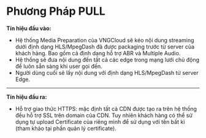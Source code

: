 # Phương Pháp PULL

**Tín hiệu đầu vào:**

* Hệ thống Media Preparation của VNGCloud sẽ kéo nội dung streaming dưới định dạng HLS/MpegDash đã được packaging trước từ server của khách hàng. Bao gồm cả định dạng hỗ trợ ABR và Multiple Audio.
* Hệ thống sẽ đưa nội dung đến tất cả các edge trong mạng lưới chủ động để luôn sẵn sàng khi user gọi đến.
* Người dùng cuối sẽ lấy nội dung với định dạng HLS/MpegDash từ server Edge.

***

**Tín hiệu đầu ra:**

* Hỗ trợ giao thức HTTPS: mặc định tất cả CDN được tạo ra trên hệ thống đều hỗ trợ SSL trên domain của CDN. Tuy nhiên khách hàng có thể sử dụng tự upload Certificate của riêng mình để sử dụng với tên bất kì (tham khảo tại phần quản lý certificate).
